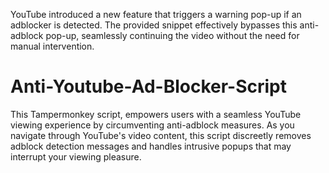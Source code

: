 YouTube introduced a new feature that triggers a warning pop-up if an adblocker is detected. The provided snippet effectively bypasses this anti-adblock pop-up, seamlessly continuing the video without the need for manual intervention.

# Anti-Youtube-Ad-Blocker-Script
This Tampermonkey script, empowers users with a seamless YouTube viewing experience by circumventing anti-adblock measures. As you navigate through YouTube's video content, this script discreetly removes adblock detection messages and handles intrusive popups that may interrupt your viewing pleasure.
